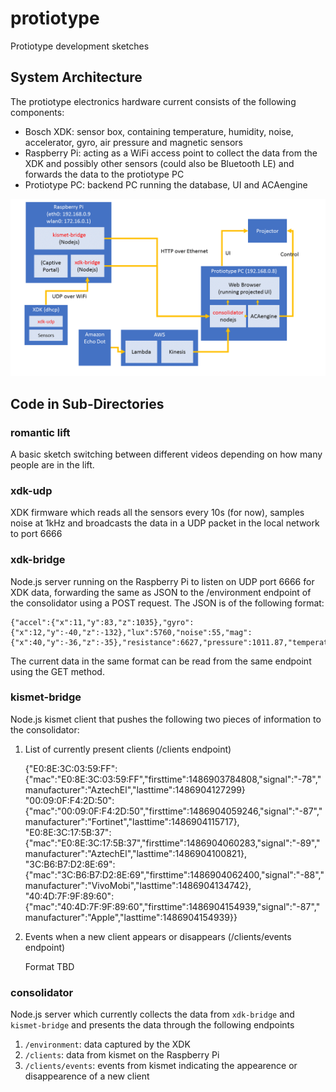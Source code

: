 # protiotype
Protiotype development sketches

## System Architecture
The protiotype electronics hardware current consists of the following components:
* Bosch XDK: sensor box, containing temperature, humidity, noise, accelerator, gyro, air pressure and magnetic sensors
* Raspberry Pi: acting as a WiFi access point to collect the data from the XDK and possibly other sensors (could also be Bluetooth LE) and forwards the data to the protiotype PC
* Protiotype PC: backend PC running the database, UI and ACAengine

![System Architecture](./images/architecture.png)

## Code in Sub-Directories

### romantic lift
A basic sketch switching between different videos depending on how many people are in the lift.

### xdk-udp
XDK firmware which reads all the sensors every 10s (for now), samples noise at 1kHz and broadcasts the data in a UDP packet in the local network to port 6666

### xdk-bridge
Node.js server running on the Raspberry Pi to listen on UDP port 6666 for XDK data, forwarding the same as JSON to the /environment endpoint of the consolidator using a POST request. The JSON is of the following format:

    {"accel":{"x":11,"y":83,"z":1035},"gyro":{"x":12,"y":-40,"z":-132},"lux":5760,"noise":55,"mag":{"x":40,"y":-36,"z":-35},"resistance":6627,"pressure":1011.87,"temperature":32.45,"humidity":55}

The current data in the same format can be read from the same endpoint using the GET method.

### kismet-bridge
Node.js kismet client that pushes the following two pieces of information to the consolidator:

1. List of currently present clients (/clients endpoint)

    {"E0:8E:3C:03:59:FF":{"mac":"E0:8E:3C:03:59:FF","firsttime":1486903784808,"signal":"-78","manufacturer":"AztechEl","lasttime":1486904127299}
    "00:09:0F:F4:2D:50":{"mac":"00:09:0F:F4:2D:50","firsttime":1486904059246,"signal":"-87","manufacturer":"Fortinet","lasttime":1486904115717},
    "E0:8E:3C:17:5B:37":{"mac":"E0:8E:3C:17:5B:37","firsttime":1486904060283,"signal":"-89","manufacturer":"AztechEl","lasttime":1486904100821},
    "3C:B6:B7:D2:8E:69":{"mac":"3C:B6:B7:D2:8E:69","firsttime":1486904062400,"signal":"-88","manufacturer":"VivoMobi","lasttime":1486904134742},
    "40:4D:7F:9F:89:60":{"mac":"40:4D:7F:9F:89:60","firsttime":1486904154939,"signal":"-87","manufacturer":"Apple","lasttime":1486904154939}}

2. Events when a new client appears or disappears (/clients/events endpoint)

    Format TBD

### consolidator
Node.js server which currently collects the data from `xdk-bridge` and `kismet-bridge` and presents the data through the following endpoints

1. `/environment`: data captured by the XDK
2. `/clients`: data from kismet on the Raspberry Pi
3. `/clients/events`: events from kismet indicating the appearence or disappearence of a new client
